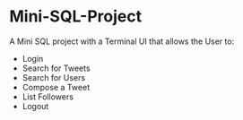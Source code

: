 # Mini-SQL-Project

A Mini SQL project with a Terminal UI that allows the User to:
- Login
- Search for Tweets
- Search for Users
- Compose a Tweet
- List Followers
- Logout
